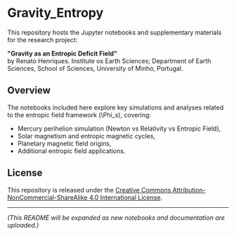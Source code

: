 # Gravity_Entropy

This repository hosts the Jupyter notebooks and supplementary materials for the research project:

**"Gravity as an Entropic Deficit Field"**  
by Renato Henriques.
Institute os Earth Sciences; Department of Earth Sciences, School of Sciences, University of Minho, Portugal. 

## Overview
The notebooks included here explore key simulations and analyses related to the entropic field framework (\Phi_s), covering:
- Mercury perihelion simulation (Newton vs Relativity vs Entropic Field),
- Solar magnetism and entropic magnetic cycles,
- Planetary magnetic field origins,
- Additional entropic field applications.

## License
This repository is released under the [Creative Commons Attribution-NonCommercial-ShareAlike 4.0 International License](LICENSE.md).

---

*(This README will be expanded as new notebooks and documentation are uploaded.)*
